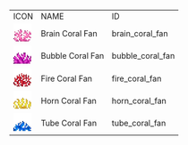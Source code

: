 <table>
	<tablebody>
		<tr>
			<td>ICON</td>
			<td>NAME</td>
			<td>ID</td>
		</tr>
		<tr>
			<td><img src="../../mc_icon/decorations/coral/brain_coral_fan.png"></td>
			<td>Brain Coral Fan</td>
			<td>brain_coral_fan</td>
		</tr>
		<tr>
			<td><img src="../../mc_icon/decorations/coral/bubble_coral_fan.png"></td>
			<td>Bubble Coral Fan</td>
			<td>bubble_coral_fan</td>
		</tr>
		<tr>
			<td><img src="../../mc_icon/decorations/coral/fire_coral_fan.png"></td>
			<td>Fire Coral Fan</td>
			<td>fire_coral_fan</td>
		</tr>
		<tr>
			<td><img src="../../mc_icon/decorations/coral/horn_coral_fan.png"></td>
			<td>Horn Coral Fan</td>
			<td>horn_coral_fan</td>
		</tr>
		<tr>
			<td><img src="../../mc_icon/decorations/coral/tube_coral_fan.png"></td>
			<td>Tube Coral Fan</td>
			<td>tube_coral_fan</td>
		</tr>
	</tablebody>
</table>